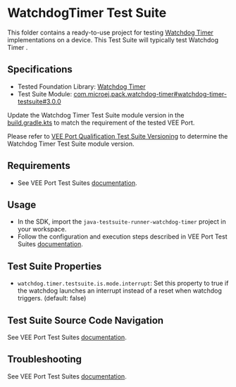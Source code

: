 # WatchdogTimer Test Suite

This folder contains a ready-to-use project for testing [Watchdog Timer](https://docs.microej.com/en/latest/VEEPortingGuide/watchdog-timer.html) implementations on a device.
This Test Suite will typically test Watchdog Timer .

## Specifications

- Tested Foundation Library: [Watchdog Timer](https://repository.microej.com/modules/ej/api/watchdog-timer/)
- Test Suite Module: [com.microej.pack.watchdog-timer#watchdog-timer-testsuite#3.0.0](https://repository.microej.com/modules/com/microej/pack/watchdog-timer/watchdog-timer-testsuite/3.0.0/)

Update the Watchdog Timer Test Suite module version in the [build.gradle.kts](java-testsuite-runner-watchdog-timer/build.gradle.kts) to match the requirement of the tested VEE Port.

Please refer to [VEE Port Qualification Test Suite Versioning](https://docs.microej.com/en/latest/VEEPortingGuide/veePortQualification.html#test-suite-versioning)
to determine the Watchdog Timer Test Suite module version.

## Requirements

- See VEE Port Test Suites [documentation](../README.md).

## Usage

- In the SDK, import the `java-testsuite-runner-watchdog-timer` project in your workspace.
- Follow the configuration and execution steps described in VEE Port Test Suites [documentation](../README.md).

## Test Suite Properties

- `watchdog.timer.testsuite.is.mode.interrupt`: Set this property to true if the watchdog launches an interrupt instead of a reset when watchdog triggers. (default: false)

## Test Suite Source Code Navigation

See VEE Port Test Suites [documentation](../README.md).

## Troubleshooting

See VEE Port Test Suites [documentation](../README.md).
